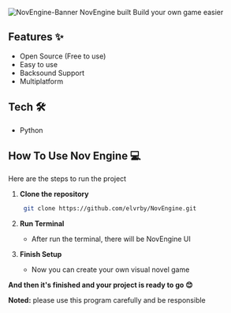 
![NovEngine-Banner](https://github.com/user-attachments/assets/84d36f86-8be5-406b-9f83-0d7a89ba0830)
NovEngine built Build your own game easier

## Features ✨
* Open Source (Free to use)
* Easy to use
* Backsound Support
* Multiplatform

## Tech 🛠
* Python

## How To Use Nov Engine 💻
Here are the steps to run the project

1. **Clone the repository**
   ```bash
	git clone https://github.com/elvrby/NovEngine.git

2. **Run Terminal**
   * After run the terminal, there will be NovEngine UI
  
3. **Finish Setup**
   * Now you can create your own visual novel game

  
**And then it's finished and your project is ready to go 😊**

**Noted:**
please use this program carefully and be responsible
